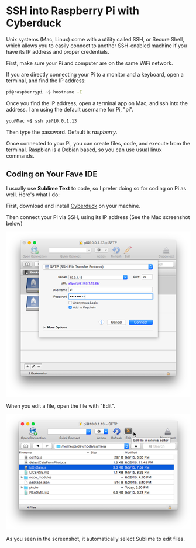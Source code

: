 # SSH into Raspberry Pi with Cyberduck


Unix systems (Mac, Linux) come with a utility called SSH, or Secure Shell, which allows you to easily connect to another SSH-enabled machine if you have its IP address and proper credentials.

First, make sure your Pi and computer are on the same WiFi network.

If you are directly connecting your Pi to a monitor and a keyboard, open a terminal, and find the IP address:

```bash
pi@raspberrypi ~$ hostname -I
```

Once you find the IP address, open a terminal app on Mac, and ssh into the address. I am using the default username for Pi, "pi".

```bash
you@Mac ~$ ssh pi@10.0.1.13
``` 

Then type the password. Default is *raspberry*.

Once connected to your Pi, you can create files, code, and execute from the terminal. Raspbian is a Debian based, so you can use usual linux commands.

## Coding on Your Fave IDE

I usually use **Sublime Text** to code, so I prefer doing so for coding on Pi as well. Here's what I do:

First, download and install [Cyberduck](https://cyberduck.io) on your machine.

Then connect your Pi via SSH, using its IP address (See the Mac screenshot below) 

![image](images/cyberduck-connect-rpi.png)

When you edit a file, open the file with "Edit". 

![image](images/cyberduck-connect-rpi-edit.png)

As you seen in the screenshot, it automatically select Sublime to edit files.